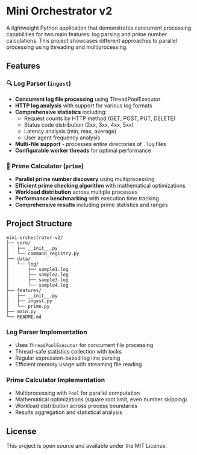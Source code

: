 # Mini Orchestrator v2

A lightweight Python application that demonstrates concurrent processing capabilities for two main features: log parsing and prime number calculations. This project showcases different approaches to parallel processing using threading and multiprocessing.

## Features

### 🔍 Log Parser (`ingest`)

- **Concurrent log file processing** using ThreadPoolExecutor
- **HTTP log analysis** with support for various log formats
- **Comprehensive statistics** including:
  - Request counts by HTTP method (GET, POST, PUT, DELETE)
  - Status code distribution (2xx, 3xx, 4xx, 5xx)
  - Latency analysis (min, max, average)
  - User agent frequency analysis
- **Multi-file support** - processes entire directories of `.log` files
- **Configurable worker threads** for optimal performance

### 🔢 Prime Calculator (`prime`)

- **Parallel prime number discovery** using multiprocessing
- **Efficient prime checking algorithm** with mathematical optimizations
- **Workload distribution** across multiple processes
- **Performance benchmarking** with execution time tracking
- **Comprehensive results** including prime statistics and ranges

## Project Structure

```
mini-orchestrator-v2/
├── core/
│   ├── __init__.py
│   └── command_registry.py
├── data/
│   └── log/
│       ├── sample1.log
│       ├── sample2.log
│       ├── sample3.log
│       └── sample4.log
├── features/
│   ├── __init__.py
│   ├── ingest.py
│   └── prime.py
├── main.py
└── README.md
```

### Log Parser Implementation

- Uses `ThreadPoolExecutor` for concurrent file processing
- Thread-safe statistics collection with locks
- Regular expression-based log line parsing
- Efficient memory usage with streaming file reading

### Prime Calculator Implementation

- Multiprocessing with `Pool` for parallel computation
- Mathematical optimizations (square root limit, even number skipping)
- Workload distribution across process boundaries
- Results aggregation and statistical analysis

## License

This project is open source and available under the MIT License.
